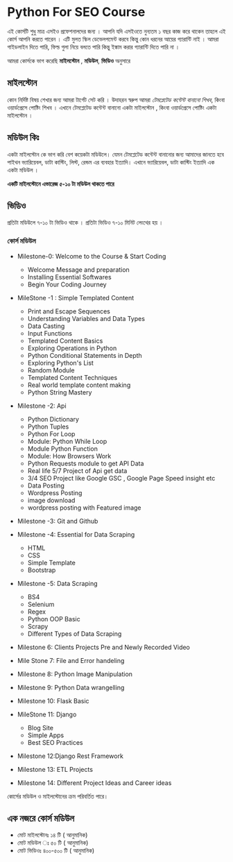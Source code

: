 # Python For SEO Course 

এই কোর্সটি শুধু মাত্র এসইও প্রফেশনালদের জন্য । আপনি যদি এসইওতে নুন্যতম ১ বছর কাজ করে থাকেন তাহলে এই কোর্স আপনি করতে পারেন । এটি মুলত স্কিল ডেভেলপমেন্ট করবে কিন্তু কোন ধরনের আয়ের গ্যারান্টি নাই । আমরা গাইডলাইন দিতে পারি, ফিল্ড গুলা নিয়ে বলতে পারি কিন্তু ইঙ্কাম করার গ্যারান্টি দিতে পারি না । 

আমরা কোর্সকে ভাগ করেছি **মাইলস্টোন** , **মডিউল**, **ভিডিও** অনুসারে


## মাইলস্টোন
কোন নির্দিষ্ট বিষয় শেখার জন্য আমরা টার্গেট সেট করি । উদাহরন স্বরুপ আমরা *টেমপ্লেটেড কন্টেন্ট বানানো শিখব*, কিংবা ওয়ার্ডপ্রেসে পোষ্টিং শিখব । এখানে টেমপ্লেটেড কন্টেন্ট বানানো একটা মাইলস্টোন , কিংবা ওয়ার্ডপ্রেসে পোষ্টিং একটা মাইলস্টোন । 

## মডিউল কিঃ 
একটা মাইলস্টোন কে ভাগ করি বেশ কয়েকটা মডিউলে। যেমন টেমপ্লেটেড কন্টেন্ট বানানোর জন্য  আমাদের জানতে হবে পাইথন ভ্যারিয়েবল, ডাটা কাস্টিং, লিস্ট,  রেন্ডম এর ব্যবহার ইত্যাদি। এখানে ভ্যারিয়েবল, ডাটা কাস্টিং ইত্যাদি এক একটা মডিউল ।

**একটি মাইলস্টোনে এভারেজ ৫-১০ টা মডিউল থাকতে পারে**


## ভিডিও 
প্রতিটা মডিউলে ৭-১০ টা ভিডিও থাকে । প্রতিটা ভিডিও ৭-১০ মিনিট লেংথের হয় । 

### কোর্স মডিউল 
- Milestone-0: Welcome to the Course & Start Coding
    -  Welcome Message and preparation
    -  Installing Essential Softwares
    -  Begin Your Coding Journey

- MileStone -1 : Simple Templated Content
    -  Print and Escape Sequences 
    -  Understanding Variables and Data Types
    -  Data Casting
    -  Input Functions 
    -  Templated Content Basics
    -  Exploring Operations in Python
    -  Python Conditional Statements in Depth
    -  Exploring Python's List 
    -  Random Module 
    -   Templated Content Techniques
    -  Real world template content making 
    -  Python String Mastery


- Milestone -2: Api 
    -  Python Dictionary 
    -  Python Tuples
    -  Python For Loop 
    - Module: Python While Loop
    - Module Python Function
    - Module: How Browsers Work
    - Python Requests module to get API Data
    - Real life 5/7 Project of Api get data
    - 3/4 SEO Project like Google GSC , Google Page Speed insight etc
    - Data Posting 
    - Wordpress Posting 
    - image download 
    - wordpress posting with Featured image 

- Milestone -3: Git and Github 

- Milestone -4: Essential for Data Scraping
    - HTML 
    - CSS
    - Simple Template 
    - Bootstrap


- Milestone -5: Data Scraping 
    - BS4
    - Selenium 
    - Regex
    - Python OOP Basic
    - Scrapy
    - Different Types of Data Scraping 

- Milestone 6: Clients Projects Pre and Newly Recorded Video
- Mile Stone 7: File and Error handeling 
- Milestone 8: Python Image Manipulation 
- Milestone 9: Python Data wrangelling 
- Milestone 10: Flask Basic
- MileStone 11: Django
    - Blog Site
    - Simple Apps 
    - Best SEO Practices
- Milestone 12:Django Rest Framework
- Milestone 13: ETL Projects
- Milestone 14: Different Project Ideas and Career ideas 


কোর্সের মডিউল ও মাইলস্টোনের ক্রম পরিবর্তিত পারে। 

## এক নজরে কোর্স মডিউল
- মোট মাইলস্টোনঃ ১৪ টি ( আনুমানিক)
- মোট মডিউল ঃ ৫০ টি ( আনুমানিক)
- মোট ভিডিওঃ ৪০০-৫০০ টি ( আনুমানিক)




























